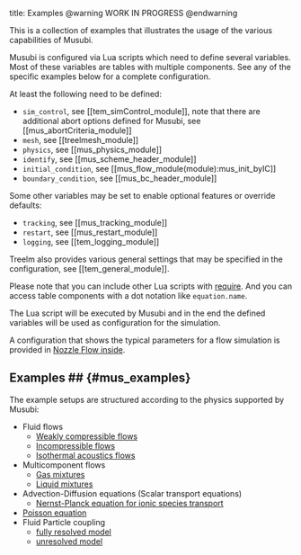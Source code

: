 title: Examples
@warning WORK IN PROGRESS @endwarning

This is a collection of examples that illustrates the usage of the various
capabilities of Musubi.

Musubi is configured via Lua scripts which need to define several variables.
Most of these variables are tables with multiple components. See any of the
specific examples below for a complete configuration.

At least the following need to be defined:

* `sim_control`, see [[tem_simControl_module]], note that there are additional
                 abort options defined for Musubi,
                 see [[mus_abortCriteria_module]]
* `mesh`, see [[treelmesh_module]]
* `physics`, see [[mus_physics_module]]
* `identify`, see [[mus_scheme_header_module]]
* `initial_condition`, see [[mus_flow_module(module):mus_init_byIC]]
* `boundary_condition`, see [[mus_bc_header_module]]

Some other variables may be set to enable optional features or override
defaults:

* `tracking`, see [[mus_tracking_module]]
* `restart`, see [[mus_restart_module]]
* `logging`, see [[tem_logging_module]]

Treelm also provides various general settings that may be specified in the
configuration, see [[tem_general_module]].

Please note that you can include other Lua scripts with
[require](https://www.lua.org/pil/8.1.html).
And you can access table components with a dot notation like `equation.name`.

The Lua script will be executed by Musubi and in the end the defined variables
will be used as configuration for the simulation.

A configuration that shows the typical parameters for a flow simulation is
provided in [Nozzle Flow inside](fluid/application/Nozzle/NOZ_FlowInside).

## Examples ##  {#mus_examples}

The example setups are structured according to the physics supported by Musubi:

- Fluid flows
    - [Weakly compressible flows](fluid/index.html)
    - [Incompressible flows](fluid_incompressible/index.html)
    - [Isothermal acoustics flows](isothermal_acoustics/index.html)
- Multicomponent flows
    - [Gas mixtures](multispecies_gas/index.html)
    - [Liquid mixtures](multispecies_liquid/index.html)
- Advection-Diffusion equations (Scalar transport equations)
    - [Nernst-Planck equation for ionic species transport](nernst_planck/index.html)
- [Poisson equation](poisson/index.html)
- Fluid Particle coupling 
    - [fully resolved model](particles/index.html)
    - [unresolved model](particles/index.html)

